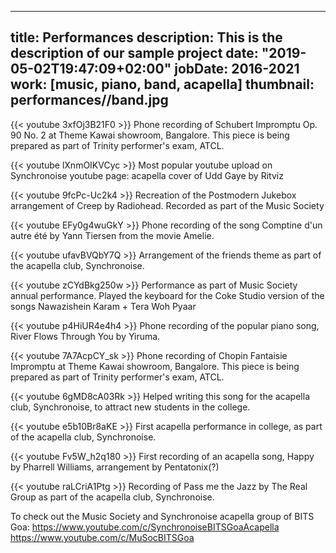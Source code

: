  ---
title: Performances
description: This is the description of our sample project
date: "2019-05-02T19:47:09+02:00"
jobDate: 2016-2021
work: [music, piano, band, acapella]
thumbnail: performances//band.jpg
---

{{< youtube 3xfOj3B21F0 >}}
Phone recording of Schubert Impromptu Op. 90 No. 2 at Theme Kawai showroom, Bangalore. This piece is being prepared as part of Trinity performer's exam, ATCL.

{{< youtube lXnmOIKVCyc >}}
Most popular youtube upload on Synchronoise youtube page: acapella cover of Udd Gaye by Ritviz

{{< youtube 9fcPc-Uc2k4 >}}
Recreation of the Postmodern Jukebox arrangement of Creep by Radiohead. Recorded as part of the Music Society

{{< youtube EFy0g4wuGkY >}}
Phone recording of the song Comptine d'un autre été by Yann Tiersen from the movie Amelie.

{{< youtube ufavBVQbY7Q >}}
Arrangement of the friends theme as part of the acapella club, Synchronoise.

{{< youtube zCYdBkg250w >}}
Performance as part of Music Society annual performance. Played the keyboard for the Coke Studio version of the songs Nawazishein Karam + Tera Woh Pyaar

{{< youtube p4HiUR4e4h4 >}}
Phone recording of the popular piano song, River Flows Through You by Yiruma.

{{< youtube 7A7AcpCY_sk >}}
Phone recording of Chopin Fantaisie Impromptu at Theme Kawai showroom, Bangalore. This piece is being prepared as part of Trinity performer's exam, ATCL.

{{< youtube 6gMD8cA03Rk >}}
Helped writing this song for the acapella club, Synchronoise, to attract new students in the college.

{{< youtube e5b10Br8aKE >}}
First acapella performance in college, as part of the acapella club, Synchronoise.

{{< youtube Fv5W_h2q180 >}}
First recording of an acapella song, Happy by Pharrell Williams, arrangement by Pentatonix(?)

{{< youtube raLCriA1Ptg >}}
Recording of Pass me the Jazz by The Real Group as part of the acapella club, Synchronoise.

To check out the Music Society and Synchronoise acapella group of BITS Goa:
https://www.youtube.com/c/SynchronoiseBITSGoaAcapella
https://www.youtube.com/c/MuSocBITSGoa

